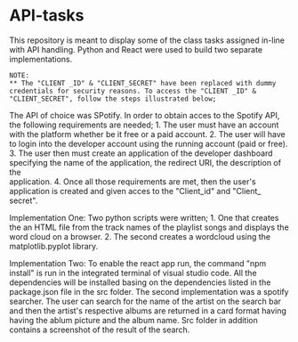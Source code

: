 # API-tasks
This repository is meant to display some of the class tasks assigned in-line with API handling. Python and React were used to build two separate implementations.

    NOTE:
    ** The "CLIENT _ID" & "CLIENT_SECRET" have been replaced with dummy credentials for security reasons. To access the "CLIENT _ID" & "CLIENT_SECRET", follow the steps illustrated below;

The API of choice was SPotify. 
In order to obtain acces to the Spotify API, the following requirements are needed;
    1. The user must have an account with the platform whether be it free or a paid account.
    2. The user will have to login into the developer account using the running account (paid or free).
    3. The user then must create an application of the developer dashboard specifying the name of the application, the redirect URI, the description of the     
       application.
    4. Once all those requirements are met, then the user's application is created and given acces to the "Client_id" and "Client_ secret".

Implementation One: 
    Two python scripts were written;
    1. One that creates the an HTML file from the track names of the playlist songs and displays the word cloud on a browser.
    2. The second creates a wordcloud using the matplotlib.pyplot library.

Implementation Two:
    To enable the react app run, the command "npm install" is run in the integrated terminal of visual studio code. All the dependencies will be installed basing on the dependencies listed in the package.json file in the src folder.
    The second implementation was a spotify searcher. The user can search for the name of the artist on the search bar and then the artist's respective albums are returned in a card format having having the ablum picture and the album name.
    Src folder in addition contains a screenshot of the result of the search.

    
    
